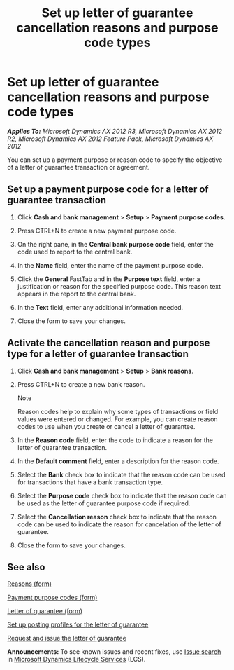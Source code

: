 ﻿---
title: Set up letter of guarantee cancellation reasons and purpose code types
TOCTitle: Set up letter of guarantee cancellation reasons and purpose code types
ms:assetid: 9ce4ecf5-be59-4615-8c21-d4e17144ee41
ms:mtpsurl: https://technet.microsoft.com/en-us/library/Hh209439(v=AX.60)
ms:contentKeyID: 36058740
ms.date: 04/18/2014
mtps_version: v=AX.60
f1_keywords:
- Lletter of guarantee cancellation reasons and purpose code types
- Set up letter of guarantee cancellation reasons and purpose code types
---

# Set up letter of guarantee cancellation reasons and purpose code types 


_**Applies To:** Microsoft Dynamics AX 2012 R3, Microsoft Dynamics AX 2012 R2, Microsoft Dynamics AX 2012 Feature Pack, Microsoft Dynamics AX 2012_

You can set up a payment purpose or reason code to specify the objective of a letter of guarantee transaction or agreement.

## Set up a payment purpose code for a letter of guarantee transaction

1.  Click **Cash and bank management** \> **Setup** \> **Payment purpose codes**.

2.  Press CTRL+N to create a new payment purpose code.

3.  On the right pane, in the **Central bank purpose code** field, enter the code used to report to the central bank.

4.  In the **Name** field, enter the name of the payment purpose code.

5.  Click the **General** FastTab and in the **Purpose text** field, enter a justification or reason for the specified purpose code. This reason text appears in the report to the central bank.

6.  In the **Text** field, enter any additional information needed.

7.  Close the form to save your changes.

## Activate the cancellation reason and purpose type for a letter of guarantee transaction

1.  Click **Cash and bank management** \> **Setup** \> **Bank reasons**.

2.  Press CTRL+N to create a new bank reason.
    

    > [!NOTE]
    > <P>Reason codes help to explain why some types of transactions or field values were entered or changed. For example, you can create reason codes to use when you create or cancel a letter of guarantee.</P>



3.  In the **Reason code** field, enter the code to indicate a reason for the letter of guarantee transaction.

4.  In the **Default comment** field, enter a description for the reason code.

5.  Select the **Bank** check box to indicate that the reason code can be used for transactions that have a bank transaction type.

6.  Select the **Purpose code** check box to indicate that the reason code can be used as the letter of guarantee purpose code if required.

7.  Select the **Cancellation reason** check box to indicate that the reason code can be used to indicate the reason for cancelation of the letter of guarantee.

8.  Close the form to save your changes.

## See also

[Reasons (form)](https://technet.microsoft.com/en-us/library/hh209362\(v=ax.60\))

[Payment purpose codes (form)](https://technet.microsoft.com/en-us/library/aa587506\(v=ax.60\))

[Letter of guarantee (form)](https://technet.microsoft.com/en-us/library/hh227662\(v=ax.60\))

[Set up posting profiles for the letter of guarantee](set-up-posting-profiles-for-the-letter-of-guarantee.md)

[Request and issue the letter of guarantee](request-and-issue-the-letter-of-guarantee.md)

  
**Announcements:** To see known issues and recent fixes, use [Issue search](http://go.microsoft.com/fwlink/?linkid=389258) in [Microsoft Dynamics Lifecycle Services](http://go.microsoft.com/fwlink/?linkid=306505) (LCS).

